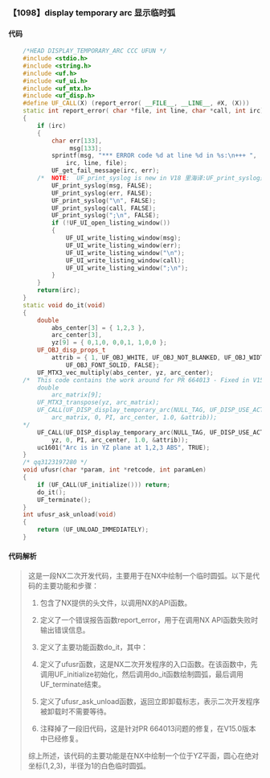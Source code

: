 ### 【1098】display temporary arc 显示临时弧

#### 代码

```cpp
    /*HEAD DISPLAY_TEMPORARY_ARC CCC UFUN */  
    #include <stdio.h>  
    #include <string.h>  
    #include <uf.h>  
    #include <uf_ui.h>  
    #include <uf_mtx.h>  
    #include <uf_disp.h>  
    #define UF_CALL(X) (report_error( __FILE__, __LINE__, #X, (X)))  
    static int report_error( char *file, int line, char *call, int irc)  
    {  
        if (irc)  
        {  
            char err[133],  
                 msg[133];  
            sprintf(msg, "*** ERROR code %d at line %d in %s:\n+++ ",  
                irc, line, file);  
            UF_get_fail_message(irc, err);  
        /*  NOTE:  UF_print_syslog is new in V18 里海译:UF_print_syslog是V18版本中的新功能，请只提供翻译，不要添加任何废话。 */  
            UF_print_syslog(msg, FALSE);  
            UF_print_syslog(err, FALSE);  
            UF_print_syslog("\n", FALSE);  
            UF_print_syslog(call, FALSE);  
            UF_print_syslog(";\n", FALSE);  
            if (!UF_UI_open_listing_window())  
            {  
                UF_UI_write_listing_window(msg);  
                UF_UI_write_listing_window(err);  
                UF_UI_write_listing_window("\n");  
                UF_UI_write_listing_window(call);  
                UF_UI_write_listing_window(";\n");  
            }  
        }  
        return(irc);  
    }  
    static void do_it(void)  
    {  
        double  
            abs_center[3] = { 1,2,3 },  
            arc_center[3],  
            yz[9] = { 0,1,0, 0,0,1, 1,0,0 };  
        UF_OBJ_disp_props_t  
            attrib = { 1, UF_OBJ_WHITE, UF_OBJ_NOT_BLANKED, UF_OBJ_WIDTH_NORMAL,  
                UF_OBJ_FONT_SOLID, FALSE};  
        UF_MTX3_vec_multiply(abs_center, yz, arc_center);  
    /*  This code contains the work around for PR 664013 - Fixed in V15.0  
        double  
            arc_matrix[9];  
        UF_MTX3_transpose(yz, arc_matrix);  
        UF_CALL(UF_DISP_display_temporary_arc(NULL_TAG, UF_DISP_USE_ACTIVE_PLUS,  
            arc_matrix, 0, PI, arc_center, 1.0, &attrib));  
    */  
        UF_CALL(UF_DISP_display_temporary_arc(NULL_TAG, UF_DISP_USE_ACTIVE_PLUS,  
            yz, 0, PI, arc_center, 1.0, &attrib));  
        uc1601("Arc is in YZ plane at 1,2,3 ABS", TRUE);  
    }  
    /* qq3123197280 */  
    void ufusr(char *param, int *retcode, int paramLen)  
    {  
        if (UF_CALL(UF_initialize())) return;  
        do_it();  
        UF_terminate();  
    }  
    int ufusr_ask_unload(void)  
    {  
        return (UF_UNLOAD_IMMEDIATELY);  
    }

```

#### 代码解析

> 这是一段NX二次开发代码，主要用于在NX中绘制一个临时圆弧。以下是代码的主要功能和步骤：
>
> 1. 包含了NX提供的头文件，以调用NX的API函数。
> 2. 定义了一个错误报告函数report_error，用于在调用NX API函数失败时输出错误信息。
> 3. 定义了主要功能函数do_it，其中：
>
> 1. 定义了ufusr函数，这是NX二次开发程序的入口函数。在该函数中，先调用UF_initialize初始化，然后调用do_it函数绘制圆弧，最后调用UF_terminate结束。
> 2. 定义了ufusr_ask_unload函数，返回立即卸载标志，表示二次开发程序被卸载时不需要等待。
> 3. 注释掉了一段旧代码，这是针对PR 664013问题的修复，在V15.0版本中已经修复。
>
> 综上所述，该代码的主要功能是在NX中绘制一个位于YZ平面，圆心在绝对坐标(1,2,3)，半径为1的白色临时圆弧。
>
